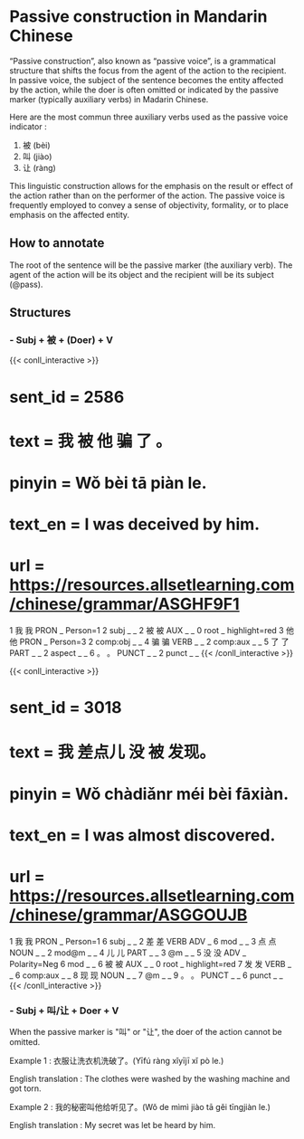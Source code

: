 # Passive construction in Mandarin Chinese

“Passive construction”, also known as “passive voice”, is a grammatical structure that shifts the focus from the agent of the action to the recipient. In passive voice, the subject of the sentence becomes the entity affected by the action, while the doer is often omitted or indicated by the passive marker (typically auxiliary verbs) in Madarin Chinese.

Here are the most commun three auxiliary verbs used as the passive voice indicator :
1) 被 (bèi)
2) 叫 (jiào)
3) 让 (ràng)

This linguistic construction allows for the emphasis on the result or effect of the action rather than on the performer of the action. The passive voice is frequently employed to convey a sense of objectivity, formality, or to place emphasis on the affected entity.

## How to annotate
The root of the sentence will be the passive marker (the auxiliary verb).
The agent of the action will be its object and the recipient will be its subject (@pass).

## Structures

### - Subj + 被 + (Doer) + V

{{< conll_interactive >}}
# sent_id = 2586
# text = 我 被 他 骗 了 。
# pinyin = Wǒ bèi tā piàn le.
# text_en = I was deceived by him.
# url = https://resources.allsetlearning.com/chinese/grammar/ASGHF9F1
1	我	我	PRON	_	Person=1	2	subj	_	_
2	被	被	AUX	_	_	0	root	_	highlight=red
3	他	他	PRON	_	Person=3	2	comp:obj	_	_
4	骗	骗	VERB	_	_	2	comp:aux	_	_
5	了	了	PART	_	_	2	aspect	_	_
6	。	。	PUNCT	_	_	2	punct	_	_
{{< /conll_interactive >}}

{{< conll_interactive >}}
# sent_id = 3018
# text = 我 差点儿 没 被 发现。
# pinyin = Wǒ chàdiǎnr méi bèi fāxiàn.
# text_en = I was almost discovered.
# url = https://resources.allsetlearning.com/chinese/grammar/ASGGOUJB
1	我	我	PRON	_	Person=1	6	subj	_	_
2	差	差	VERB	ADV	_	6	mod	_	_
3	点	点	NOUN	_	_	2	mod@m	_	_
4	儿	儿	PART	_	_	3	@m	_	_
5	没	没	ADV	_	Polarity=Neg	6	mod	_	_
6	被	被	AUX	_	_	0	root	_	highlight=red
7	发	发	VERB	_	_	6	comp:aux	_	_
8	现	现	NOUN	_	_	7	@m	_	_
9	。	。	PUNCT	_	_	6	punct	_	_
{{< /conll_interactive >}}

### - Subj + 叫/让 + Doer + V
When the passive marker is "叫" or "让", the doer of the action cannot be omitted.

Example 1 : 衣服让洗衣机洗破了。(Yīfú ràng xǐyījī xǐ pò le.)

English translation :  The clothes were washed by the washing machine and got torn. 

Example 2 : 我的秘密叫他给听见了。(Wǒ de mìmì jiào tā gěi tīngjiàn le.)

English translation : My secret was let be heard by him.